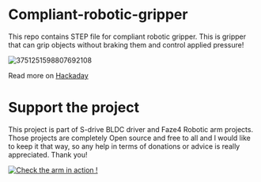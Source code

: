 # Compliant-robotic-gripper
This repo contains STEP file for compliant robotic gripper.
This is gripper that can grip objects without braking them and control applied pressure!

![3751251598807692108](https://user-images.githubusercontent.com/30388414/91729128-60d5a700-eba4-11ea-9f11-185268419948.jpg)


Read more on [Hackaday](https://hackaday.io/project/174555-compliant-robotic-gripper)


# Support the project

This project is part of S-drive BLDC driver and Faze4 Robotic arm projects. 
Those projects are completely Open source and free to all and I would like to keep it that way, so any help in terms of donations or advice is really appreciated. Thank you!

[![Check the arm in action !](https://user-images.githubusercontent.com/30388414/86798915-a036ba00-c071-11ea-824d-4456f2cdf797.png)](https://paypal.me/PCrnjak?locale.x=en_US)

